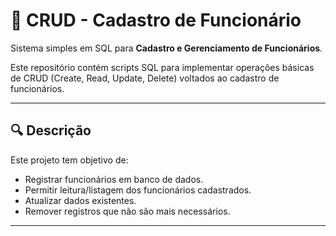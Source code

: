 # 🏢 CRUD - Cadastro de Funcionário

Sistema simples em SQL para **Cadastro e Gerenciamento de Funcionários**.

Este repositório contém scripts SQL para implementar operações básicas de CRUD (Create, Read, Update, Delete) voltados ao cadastro de funcionários.

---

## 🔍 Descrição

Este projeto tem objetivo de:

- Registrar funcionários em banco de dados.
- Permitir leitura/listagem dos funcionários cadastrados.
- Atualizar dados existentes.
- Remover registros que não são mais necessários.

---

